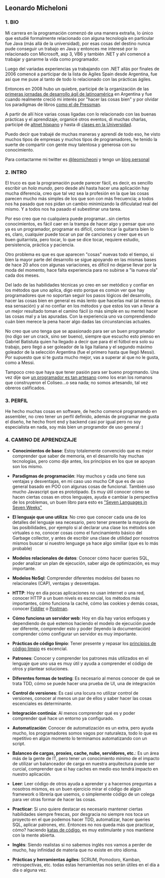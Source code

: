 ## Leonardo Micheloni

### 1. BIO

 Mi carrera en la programación comenzó de una manera extraña, lo único que estudié formalmente relacionado con alguna tecnología en particular fue Java (más allá de la universidad), por esas cosas del destino nunca pude conseguir un trabajo en Java y entonces me interesé por lo relacionado con Microsoft, asp 3, VB6 y también .NET y ahí comencé a trabajar y ganarme la vida como programador.

Luego del variadas experiencias ya trabajando con .NET allás por finales de 2006 comencé a participar de la lista de Agiles Spain desde Argentina, fue así que me puse al tanto de todo lo relacionado con las prácticas ágiles.

Entonces en 2008 hubo un quiebre, participé de la organización de las [primeras jornadas de desarrollo ágil de latinoamérica](http://agiles2008.agiles.org/es/index.php) en Argentina y fue cuando realmente creció mi interés por "hacer las cosas bien" y por olvidar los paradigmas de libros [como el de Pressman](https://www.amazon.es/Ingenieria-Software-PRESSMAN-ROGER/dp/6071503140/ref=sr_1_1?ie=UTF8&qid=1511948913&sr=8-1&keywords=pressman).

A partir de allí hice varias cosas ligadas con lo relacionado con las buenas prácticas y el aprendizaje, organicé otros eventos, di muchas charlas, participé de [altnet hispano](http://www.altnethispano.org/) y hasta di [clases en la Universidad](http://leomicheloni.blogspot.com.es/2010/10/el-pajarraco-scrumero.html).

Puedo decir que trabajé de muchas maneras y aprendí de todo eso, he visto muchos tipos de empresas y muchos tipos de programadores, he tenido la suerte de compartir con gente muy talentosa y generosa con su conocimiento.

Para contactarme mi twitter es [@leomicheoni](https://twitter.com/leomicheloni) y tengo un [blog personal](http://www.leomicheloni.com)

### 2. INTRO

El truco es que la programación puede parecer fácil, es decir, es sencillo escribir un *hola mundo*, pero desde ahí hasta hacer una aplicación hay mucha diferencia, creo que tal vez sea la profesión en la que las cosas parecen mucho más simples de los que son con más frecuencia; a todos nos ha pasado que nos pidan un cambio minimizando la dificulatad real del mismo. Y a todos nos ha pasado el subestimar una tarea.

Por eso creo que no cualquiera puede programar...sin ciertos conocimientos, es fácil caer en la trampa de hacer algo y pensar que uno ya es un programador, programar es difícil, como tocar la guitarra bien lo es, claro, cualquier puede tocar un par de canciones y creer que es un buen guitarrista, pero tocar, lo que se dice tocar, requiere estudio, persistencia, práctica y paciencia.

Otro problema es que es que aparecen "cosas" nuevas todo el tiempo, si bien la mayor parte del desarrollo se sigue apoyando en las mismas bases de hace 20 años con algunas variaciones, es difícil no dejarse llevar por la moda del momento, hace falta experiencia para no subirse a "la nueva ola" cada dos meses.

Del lado de las habilidades técnicas yo creo en ser metódico y confiar en los métodos que uno aplica, digo esto porque es común ver que hay programadores que no soportan seguir los pasos lógicos del desarrollo, hacer las cosas bien en general es más lento que hacerlas mal (al menos da esa sensación) y al no confiar en los métodos y que estos los van a llevar a un mejor resultado toman el camino fácil (o más simple en su mente) hacer las cosas mal y a las apuradas. Con la experiencia uno va comprendiendo cuán bien merece la pena hacer algo dadas las circunstancias actuales.

No creo que uno tenga que se apasionado para ser un buen programador (no digo ser un crack, sino ser bueno), siempre que escucho esto pienso en Gabriel Batistuta quien ha llegado a decir que para él el fútbol era solo su trabajo, pero llegó a ser goleador de la liga Italiana y el segundo máximo goleador de la selección Argentina (fue el primero hasta que llegó Messi). 
Por supuesto que si te gusta mucho mejor, vas a superar al que no le gusta, como a Messi.

Tampoco creo que haya que tener pasión para ser bueno progrmando. Una vez dije que [un programador es tan artesano](https://twitter.com/leomicheloni/status/797063073752289280) como los eran los romanos que construyeron el Coliseo...o sea nada; no somos artesando, tal vez obreros calificados.

### 3. PERFIL

He hecho muchas cosas en software, de hecho comencé programando en assembler, no creo tener un perfil definido, además de programar me gusta el diseño, he hecho front end y backend casi por igual pero no soy especialista en nada, soy más bien un programdor de uso general :)

### 4. CAMINO DE APRENDIZAJE

 - **Conocimientos de base**: Estoy totalemente convencido que es mejor comprender que saber de memoria, en el desarrollo hay muchas tecnologías, pero como dije antes, los principios en los que se apoyan son los mismo.

 - **Paradigmas de programación**: Hay muchos y cada uno tiene sus ventajas y desventajas, en mi caso uso mucho C# que es de uso general basado en POO con algunas cosas de funcional. También uso mucho Javascript que es prototipado. Es muy útil conocer cómo se hacen ciertas cosas en otros lenguajes, ayuda e cambiar la perspectiva de los problemas, un buen libro para esto es ["Seven Languages in Seven Weeks"](https://www.amazon.es/Seven-Languages-Weeks-Programming-Programmers/dp/193435659X/)

 - **El lenguaje que uno utiliza**: No creo que conocer cada una de los detalles del lenguaje sea necesario, pero tener presente la mayoría de las posibilidades, por ejemplo si al declarar una clase los métodos son virtuales o no, conocer cosas como el funcinamiento básico del Garbage collector, y antes de escribir una clase de utilidad por nosotros mismos buscar si nuestro lenguage ya hace algo similiar (que es lo más probable)

 - **Modelos relacionales de datos**: Conocer cómo hacer queries SQL, poder analizar un plan de ejecución, saber algo de optimización, es muy importante.

 - **Modelos NoSql**: Comprender diferentes modelos del bases no relacionales (CAP), ventajas y desventajas.
 
 - **HTTP**: Hoy en día pocas aplicaciones no usan internet o una red, conocer HTTP a un buen nivels es escencial, los métodos más importantes, cómo funciona la caché, cómo las cookies y demás cosas, conocer [Fiddler](https://www.telerik.com/fiddler) o [Postman](https://www.getpostman.com/).

 - **Cómo funciona un servidor web**: Hoy en día hay varios enfoques y dependiendo de qué estemos haciendo el modelo de ejecución puede ser diferente, comprender esto y poder (leyendo la documentación) comprender cómo configurar un servidor es muy importante.

 - **Prácticas de código límpio**: Tener presente y repasar los [principios de código limpio](https://www.amazon.es/Clean-Code-Handbook-Software-Craftsmanship/dp/0132350882/) es escencial.

 - **Patrones**: Conocer y comprender los patrones más utilizados en el lenguaje que uno usa es muy útil y ayuda a comprender el código de otros y plantear soluciones.

 - **Diferentes formas de testing**: Es necesario al menos conocer de qué se trata TDD, cómo se puede hacer una prueba de UI, una de integración

 - **Control de versiones**: Es casi una locura no utilizar control de versiones, conocer al menos un par de ellos y saber hacer las cosas escenciales es determinante.

 - **Integración continúa**: Al menos comprender qué es y poder comprender qué hace un entorno ya configurado.

 - **Automatización**: Conocer de automatización es un extra, pero ayuda mucho, los programadores somos vagos por naturaleza, todo lo que es repetitivo en algún momento lo terminamos automatizando con un script.

 - **Balanceo de cargas, proxies, cache, nube, servidores, etc.**: Es un área más de la gente de IT, pero tener un conocimiento mínimo de el impacto de utilizar un balanceador de carga en nuestra arquitectura puede ser curcial, comprender que si hay caches en medio eso tendrá impacto en nuestro aplicación.

 - **Leer**: Leer código de otros ayuda a aprender y a hacernos preguntas a nosotros mismos, es un buen ejercicio mirar el código de algún framework o librería que usemos, o simplemente código de un colega para ver otras formar de hacer las cosas.

 - **Practicar**: Si uno quiere destacar es necesario mantener ciertas habilidades siempre frescas, por desgracia no siempre nos toca un proyecto en el que podemos hacer TDD, automatizar, hacer queries SQL, aplicar patrones, etc. Entonces no nos queda más que practicar, cómo? haciendo [katas de código](http://codekata.com/), es muy estimulante y nos mantiene con la mente abierta.

 - **Inglés**: Siendo realistas si no sabemos inglés nos vamos a perder de mucho, hay infinidad de materia que no existe en otro idioma.

 - **Prácticas y herramientas ágiles**: SCRUM, Pomodoro, Kamban, retrospectivas, etc. todas estas herramientas nos serán útiles en el día a día o alguna vez.

